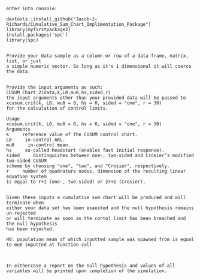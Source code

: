     enter into console:
    
    devtools::install_github("Jacob-J-Richards/Cumulative_Sum_Chart_Implimentation_Package")
    library(myfirstpackage2)
    install.packages('spc')
    library(spc)

    
    Provide your data sample as a column or row of a data frame, matrix, list, or just
    a simple numeric vector. So long as it's 1 dimensional it will coerce the data. 

    
    Provide the input arguments as such: CUSUM_Chart_2(data,k,L0,mu0,hs,sided,r) 
    the input arguments other than your provided data will be passed to 
    xcusum.crit(k, L0, mu0 = 0, hs = 0, sided = "one", r = 30) 
    for the calculation of control limits. 

    Usage
    xcusum.crit(k, L0, mu0 = 0, hs = 0, sided = "one", r = 30)
    Arguments
    k     reference value of the CUSUM control chart.
    L0     in-control ARL.
    mu0     in-control mean.
    hs     so-called headstart (enables fast initial response).
    sided     distinguishes between one-, two-sided and Crosier’s modified two-sided CUSUM
    scheme by choosing "one", "two", and "Crosier", respectively.
    r     number of quadrature nodes, dimension of the resulting linear equation system
    is equal to r+1 (one-, two-sided) or 2r+1 (Crosier).

    
    Given these inputs a cumulative sum chart will be produced and will terminate when 
    either your data set has been exausted and the null hypothesis remains un-rejected
    or will terminate as soon as the contol limit has been breached and the null hypothesis 
    has been rejected. 

    H0: population mean of which inputted sample was spawned from is equal to mu0 inputted at function call
    

    
    In eithercase a report on the null hypothesis and values of all
    variables will be printed upon completion of the simulation. 
    
    
